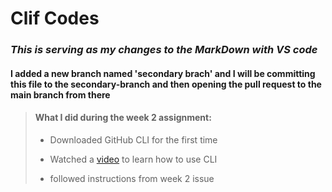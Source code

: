 # **Clif Codes**

### *This is serving as my changes to the MarkDown with VS code*

#### I added a new branch named 'secondary brach' and I will be committing this file to the secondary-branch and then opening the pull request to the main branch from there

>#### What I did during the week 2 assignment:
>
> - Downloaded GitHub CLI for the first time
>
> - Watched a [video](https://www.youtube.com/watch?v=tRZGeaHPoaw) to learn how to use CLI
>
> - followed instructions from week 2 issue